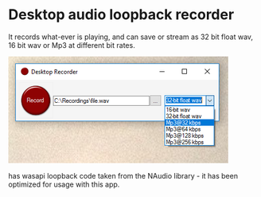 # Desktop audio loopback recorder

It records what-ever is playing, and can save or stream as 32 bit float wav, 16 bit wav or Mp3 at different bit rates.

![alt tag](https://github.com/marc365/Windows-DesktopRecorder/raw/master/DesktopRecorder.PNG)

has wasapi loopback code taken from the NAudio library - it has been optimized for usage with this app.
